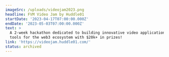 ```yaml
---
imageSrc: /uploads/videojam2023.png
headline: FVM Video Jam by Huddle01
startDate: '2023-04-17T07:00:00.000Z'
endDate: '2023-05-03T07:00:00.000Z'
text: >
  A 2-week hackathon dedicated to building innovative video applications and
  tools for the web3 ecosystem with $20k+ in prizes!
link: 'https://videojam.huddle01.com/'
status: archived
---
```



